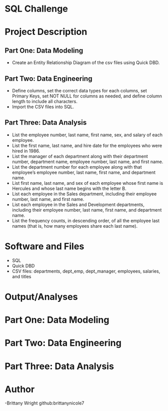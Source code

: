 # SQL Challenge

# Project Description 

## Part One: Data Modeling
- Create an Entity Relationship Diagram of the csv files using Quick DBD. 

## Part Two: Data Engineering
- Define columns, set the correct data types for each columns, set Primary Keys, set NOT NULL for columns as needed, and define column length to include all characters. 
- Import the CSV files into SQL.

## Part Three: Data Analysis
- List the employee number, last name, first name, sex, and salary of each employee.
- List the first name, last name, and hire date for the employees who were hired in 1986.
- List the manager of each department along with their department number, department name, employee number, last name, and first name.
- List the department number for each employee along with that employee’s employee number, last name, first name, and department name.
- List first name, last name, and sex of each employee whose first name is Hercules and whose last name begins with the letter B.
- List each employee in the Sales department, including their employee number, last name, and first name.
- List each employee in the Sales and Development departments, including their employee number, last name, first name, and department name.
- List the frequency counts, in descending order, of all the employee last names (that is, how many employees share each last name).

# Software and Files
- SQL
- Quick DBD
- CSV files: departments, dept_emp, dept_manager, employees, salaries, and titles 

# Output/Analyses

# Part One: Data Modeling

# Part Two: Data Engineering

# Part Three: Data Analysis


# Author 
-Brittany Wright github:brittanynicole7
